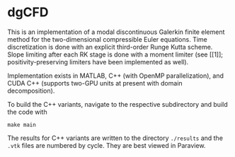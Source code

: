 # dgCFD

This is an implementation of a modal discontinuous Galerkin finite element method for the two-dimensional compressible Euler equations. Time discretization is done with an explicit third-order Runge Kutta scheme. Slope limiting after each RK stage is done with a moment limiter (see [[1]]; positivity-preserving limiters have been implemented as well).

Implementation exists in MATLAB, C++ (with OpenMP parallelization), and CUDA C++ (supports two-GPU units at present with domain decomposition).

To build the C++ variants, navigate to the respective subdirectory and build the code with 

```
make main
```

The results for C++ variants are written to the directory `./results` and the `.vtk` files are numbered by cycle. They are best viewed in Paraview.